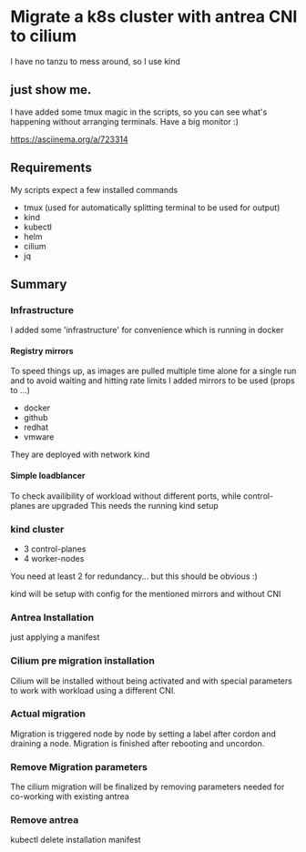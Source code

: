 # Migrate a k8s cluster with antrea CNI to cilium

I have no tanzu to mess around, so I use kind

## just show me.
I have added some tmux magic in the scripts, so you can see what's happening without arranging terminals.
Have a big monitor :)

https://asciinema.org/a/723314

## Requirements

My scripts expect a few installed commands

- tmux (used for automatically splitting terminal to be used for output)
- kind
- kubectl
- helm
- cilium
- jq

## Summary

### Infrastructure

I added some 'infrastructure' for convenience which is running in docker

#### Registry mirrors

To speed things up, as images are pulled multiple time alone for a single run and to avoid waiting and hitting rate limits I added mirrors to be used
(props to ...)

- docker
- github
- redhat
- vmware

They are deployed with network kind

#### Simple loadblancer

To check availibility of workload without different ports, while control-planes are upgraded
This needs the running kind setup


### kind cluster

- 3 control-planes
- 4 worker-nodes

You need at least 2 for redundancy... but this should be obvious :)

kind will be setup with config for the mentioned mirrors and without CNI

### Antrea Installation

just applying a manifest

### Cilium pre migration installation

Cilium will be installed without being activated and with special parameters to work with workload using a different CNI.

### Actual migration

Migration is triggered node by node by setting a label after cordon and draining a node.
Migration is finished after rebooting and uncordon.


### Remove Migration parameters

The cilium migration will be finalized by removing parameters needed for co-working with existing antrea

### Remove antrea

kubectl delete installation manifest
